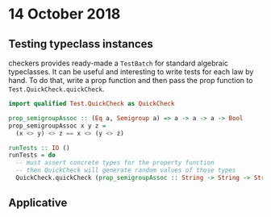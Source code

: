 # 14 October 2018

## Testing typeclass instances

checkers provides ready-made a `TestBatch` for standard algebraic typeclasses.
It can be useful and interesting to write tests for each law by hand.
To do that, write a prop function and then pass the prop function to 
`Test.QuickCheck.quickCheck`.

```haskell
import qualified Test.QuickCheck as QuickCheck

prop_semigroupAssoc :: (Eq a, Semigroup a) => a -> a -> a -> Bool
prop_semigroupAssoc x y z = 
  (x <> y) <> z == x <> (y <> z)

runTests :: IO ()
runTests = do
  -- must assert concrete types for the property function
  -- then QuickCheck will generate random values of those types
  QuickCheck.quickCheck (prop_semigroupAssoc :: String -> String -> String -> Bool)  
```

## Applicative
